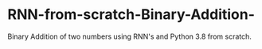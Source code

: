 # RNN-from-scratch-Binary-Addition-
Binary Addition of two numbers using RNN's and Python 3.8 from scratch.

